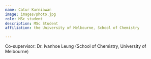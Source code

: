 ```yaml
---
name: Catur Kurniawan
image: images/photo.jpg
role: MSc student
description: MSc Student
affiliation: the University of Melbourne, School of Chemistry

---
```


Co-supervisor: Dr. Ivanhoe Leung (School of Chemistry, University of Melbourne)
